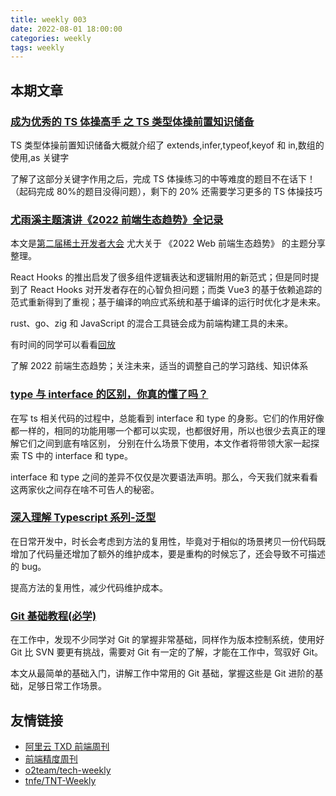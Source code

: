 ```yaml
---
title: weekly 003
date: 2022-08-01 18:00:00
categories: weekly
tags: weekly
---
```


## 本期文章

### [成为优秀的 TS 体操高手 之 TS 类型体操前置知识储备](https://mp.weixin.qq.com/s/AOzZVxftMYEOfvhSFMV_fQ)

TS 类型体操前置知识储备大概就介绍了 extends,infer,typeof,keyof 和 in,数组的使用,as 关键字

了解了这部分关键字作用之后，完成 TS 体操练习的中等难度的题目不在话下！（起码完成 80%的题目没得问题），剩下的 20% 还需要学习更多的 TS 体操技巧

### [尤雨溪主题演讲《2022 前端生态趋势》全记录](https://juejin.cn/post/7123126028838862862)

本文是[第二届稀土开发者大会](https://conf.juejin.cn/xdc2022) 尤大关于 《2022 Web 前端生态趋势》 的主题分享整理。

React Hooks 的推出启发了很多组件逻辑表达和逻辑附用的新范式；但是同时提到了 React Hooks 对开发者存在的心智负担问题；而类 Vue3 的基于依赖追踪的范式重新得到了重视；基于编译的响应式系统和基于编译的运行时优化才是未来。

rust、go、zig 和 JavaScript 的混合工具链会成为前端构建工具的未来。

有时间的同学可以看看[回放](https://juejin.cn/live/xdc202201)

了解 2022 前端生态趋势；关注未来，适当的调整自己的学习路线、知识体系

### [type 与 interface 的区别，你真的懂了吗？](https://mp.weixin.qq.com/s/mOB95li-tuaswWliGiYZyw)

在写 ts 相关代码的过程中，总能看到 interface 和 type 的身影。它们的作用好像都一样的，相同的功能用哪一个都可以实现，也都很好用，所以也很少去真正的理解它们之间到底有啥区别， 分别在什么场景下使用，本文作者将带领大家一起探索 TS 中的 interface 和 type。

interface 和 type 之间的差异不仅仅是次要语法声明。那么，今天我们就来看看这两家伙之间存在啥不可告人的秘密。

### [深入理解 Typescript 系列-泛型](https://juejin.cn/post/6996479857559339038)

在日常开发中，时长会考虑到方法的复用性，毕竟对于相似的场景拷贝一份代码既增加了代码量还增加了额外的维护成本，要是重构的时候忘了，还会导致不可描述的 bug。

提高方法的复用性，减少代码维护成本。

### [Git 基础教程(必学)](https://mp.weixin.qq.com/s/0mGBRiG-kOa9rNL3qn9vVQ)

在工作中，发现不少同学对 Git 的掌握非常基础，同样作为版本控制系统，使用好 Git 比 SVN 要更有挑战，需要对 Git 有一定的了解，才能在工作中，驾驭好 Git。

本文从最简单的基础入门，讲解工作中常用的 Git 基础，掌握这些是 Git 进阶的基础，足够日常工作场景。

## 友情链接

- [阿里云 TXD 前端周刊](https://github.com/aliyunfe/weekly)
- [前端精度周刊](https://github.com/ascoders/weekly)
- [o2team/tech-weekly]()
- [tnfe/TNT-Weekly](https://github.com/tnfe/TNT-Weekly/)
